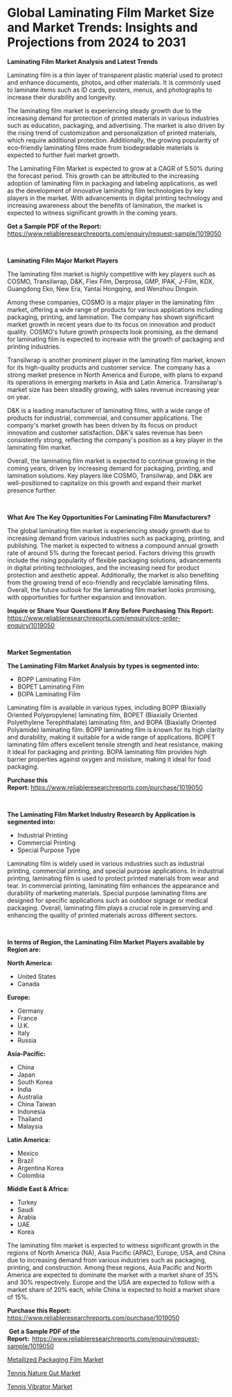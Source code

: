 <p><h1>Global Laminating Film Market Size and Market Trends: Insights and Projections from 2024 to 2031</h1></p><p><strong>Laminating Film Market Analysis and Latest Trends</strong></p>
<p><p>Laminating film is a thin layer of transparent plastic material used to protect and enhance documents, photos, and other materials. It is commonly used to laminate items such as ID cards, posters, menus, and photographs to increase their durability and longevity.</p><p>The laminating film market is experiencing steady growth due to the increasing demand for protection of printed materials in various industries such as education, packaging, and advertising. The market is also driven by the rising trend of customization and personalization of printed materials, which require additional protection. Additionally, the growing popularity of eco-friendly laminating films made from biodegradable materials is expected to further fuel market growth.</p><p>The Laminating Film Market is expected to grow at a CAGR of 5.50% during the forecast period. This growth can be attributed to the increasing adoption of laminating film in packaging and labeling applications, as well as the development of innovative laminating film technologies by key players in the market. With advancements in digital printing technology and increasing awareness about the benefits of lamination, the market is expected to witness significant growth in the coming years.</p></p>
<p><strong>Get a Sample PDF of the Report:&nbsp;</strong> <a href="https://www.reliableresearchreports.com/enquiry/request-sample/1019050">https://www.reliableresearchreports.com/enquiry/request-sample/1019050</a></p>
<p>&nbsp;</p>
<p><strong>Laminating Film Major Market Players</strong></p>
<p><p>The laminating film market is highly competitive with key players such as COSMO, Transilwrap, D&K, Flex Film, Derprosa, GMP, IPAK, J-Film, KDX, Guangdong Eko, New Era, Yantai Hongqing, and Wenzhou Dingxin. </p><p>Among these companies, COSMO is a major player in the laminating film market, offering a wide range of products for various applications including packaging, printing, and lamination. The company has shown significant market growth in recent years due to its focus on innovation and product quality. COSMO's future growth prospects look promising, as the demand for laminating film is expected to increase with the growth of packaging and printing industries.</p><p>Transilwrap is another prominent player in the laminating film market, known for its high-quality products and customer service. The company has a strong market presence in North America and Europe, with plans to expand its operations in emerging markets in Asia and Latin America. Transilwrap's market size has been steadily growing, with sales revenue increasing year on year.</p><p>D&K is a leading manufacturer of laminating films, with a wide range of products for industrial, commercial, and consumer applications. The company's market growth has been driven by its focus on product innovation and customer satisfaction. D&K's sales revenue has been consistently strong, reflecting the company's position as a key player in the laminating film market.</p><p>Overall, the laminating film market is expected to continue growing in the coming years, driven by increasing demand for packaging, printing, and lamination solutions. Key players like COSMO, Transilwrap, and D&K are well-positioned to capitalize on this growth and expand their market presence further.</p></p>
<p>&nbsp;</p>
<p><strong>What Are The Key Opportunities For Laminating Film Manufacturers?</strong></p>
<p><p>The global laminating film market is experiencing steady growth due to increasing demand from various industries such as packaging, printing, and publishing. The market is expected to witness a compound annual growth rate of around 5% during the forecast period. Factors driving this growth include the rising popularity of flexible packaging solutions, advancements in digital printing technologies, and the increasing need for product protection and aesthetic appeal. Additionally, the market is also benefiting from the growing trend of eco-friendly and recyclable laminating films. Overall, the future outlook for the laminating film market looks promising, with opportunities for further expansion and innovation.</p></p>
<p><strong>Inquire or Share Your Questions If Any Before Purchasing This Report:</strong> <a href="https://www.reliableresearchreports.com/enquiry/pre-order-enquiry/1019050">https://www.reliableresearchreports.com/enquiry/pre-order-enquiry/1019050</a></p>
<p>&nbsp;</p>
<p><strong>Market Segmentation</strong></p>
<p><strong>The Laminating Film Market Analysis by types is segmented into:</strong></p>
<p><ul><li>BOPP Laminating Film</li><li>BOPET Laminating Film</li><li>BOPA Laminating Film</li></ul></p>
<p><p>Laminating film is available in various types, including BOPP (Biaxially Oriented Polypropylene) laminating film, BOPET (Biaxially Oriented Polyethylene Terephthalate) laminating film, and BOPA (Biaxially Oriented Polyamide) laminating film. BOPP laminating film is known for its high clarity and durability, making it suitable for a wide range of applications. BOPET laminating film offers excellent tensile strength and heat resistance, making it ideal for packaging and printing. BOPA laminating film provides high barrier properties against oxygen and moisture, making it ideal for food packaging.</p></p>
<p><strong>Purchase this Report:&nbsp;</strong><a href="https://www.reliableresearchreports.com/purchase/1019050">https://www.reliableresearchreports.com/purchase/1019050</a></p>
<p>&nbsp;</p>
<p><strong>The Laminating Film Market Industry Research by Application is segmented into:</strong></p>
<p><ul><li>Industrial Printing</li><li>Commercial Printing</li><li>Special Purpose Type</li></ul></p>
<p><p>Laminating film is widely used in various industries such as industrial printing, commercial printing, and special purpose applications. In industrial printing, laminating film is used to protect printed materials from wear and tear. In commercial printing, laminating film enhances the appearance and durability of marketing materials. Special purpose laminating films are designed for specific applications such as outdoor signage or medical packaging. Overall, laminating film plays a crucial role in preserving and enhancing the quality of printed materials across different sectors.</p></p>
<p>&nbsp;</p>
<p><strong>In terms of Region, the Laminating Film Market Players available by Region are:</strong></p>
<p>
    <p> <strong> North America: </strong>
        <ul>
            <li>United States</li>
            <li>Canada</li>
        </ul>
        </p> 
    <p> <strong> Europe: </strong>
        <ul>
            <li>Germany</li>
            <li>France</li>
            <li>U.K.</li>
            <li>Italy</li>
            <li>Russia</li>
        </ul>
        </p> 
    <p> <strong> Asia-Pacific: </strong>
        <ul>
            <li>China</li>
            <li>Japan</li>
            <li>South Korea</li>
            <li>India</li>
            <li>Australia</li>
            <li>China Taiwan</li>
            <li>Indonesia</li>
            <li>Thailand</li>
            <li>Malaysia</li>
        </ul>
        </p> 
    <p> <strong> Latin America: </strong>
        <ul>
            <li>Mexico</li>
            <li>Brazil</li>
            <li>Argentina Korea</li>
            <li>Colombia</li>
        </ul>
        </p> 
    <p> <strong> Middle East & Africa: </strong>
        <ul>
            <li>Turkey</li>
            <li>Saudi</li>
            <li>Arabia</li>
            <li>UAE</li>
            <li>Korea</li>
        </ul>
    </p>
    </p>
<p><p>The laminating film market is expected to witness significant growth in the regions of North America (NA), Asia Pacific (APAC), Europe, USA, and China due to increasing demand from various industries such as packaging, printing, and construction. Among these regions, Asia Pacific and North America are expected to dominate the market with a market share of 35% and 30% respectively. Europe and the USA are expected to follow with a market share of 20% each, while China is expected to hold a market share of 15%.</p></p>
<p><strong>Purchase this Report: </strong><a href="https://www.reliableresearchreports.com/purchase/1019050">https://www.reliableresearchreports.com/purchase/1019050</a></p>
<p>&nbsp;<strong>Get a Sample PDF of the Report:&nbsp;&nbsp;</strong><a href="https://www.reliableresearchreports.com/enquiry/request-sample/1019050">https://www.reliableresearchreports.com/enquiry/request-sample/1019050</a></p>
<p><strong></strong></p>
<p><p><a href="https://view.publitas.com/reportprime-1/metallized-packaging-film-market-size-furnishes-valuable-information-encompassing-market-share-market-trends-and-projections-spanning-from-2023-to-2030/">Metallized Packaging Film Market</a></p><p><a href="https://view.publitas.com/reportprime-1/tennis-nature-gut-market-a-comprehensive-report-of-its-market-share-growth-trends-2023-2030/">Tennis Nature Gut Market</a></p><p><a href="https://view.publitas.com/reportprime-1/tennis-vibrator-market-a-comprehensive-report-of-its-market-share-growth-trends-2023-2030/">Tennis Vibrator Market</a></p></p>